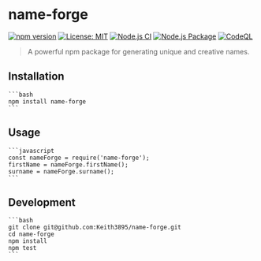 # name-forge

[![npm version](https://badge.fury.io/js/name-forge.svg)](https://badge.fury.io/js/name-forge)
[![License: MIT](https://img.shields.io/badge/License-MIT-yellow.svg)](https://opensource.org/licenses/MIT)
[![Node.js CI](https://github.com/Keith3895/name-forge/actions/workflows/node.js.yml/badge.svg?branch=main)](https://github.com/Keith3895/name-forge/actions/workflows/node.js.yml)
[![Node.js Package](https://github.com/Keith3895/name-forge/actions/workflows/npm-publish.yml/badge.svg)](https://github.com/Keith3895/name-forge/actions/workflows/npm-publish.yml)
[![CodeQL](https://github.com/Keith3895/name-forge/actions/workflows/github-code-scanning/codeql/badge.svg)](https://github.com/Keith3895/name-forge/actions/workflows/github-code-scanning/codeql)

> A powerful npm package for generating unique and creative names.

## Installation
    
    ```bash
    npm install name-forge
    ```

## Usage
    
    ```javascript
    const nameForge = require('name-forge');
    firstName = nameForge.firstName();
    surname = nameForge.surname();
    ```
## Development

    ```bash
    git clone git@github.com:Keith3895/name-forge.git
    cd name-forge
    npm install
    npm test
    ```


